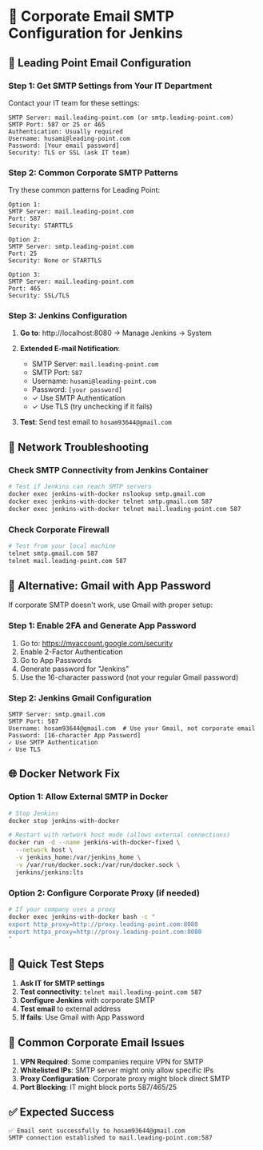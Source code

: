 # 🏢 Corporate Email SMTP Configuration for Jenkins

## 🎯 **Leading Point Email Configuration**

### **Step 1: Get SMTP Settings from Your IT Department**

Contact your IT team for these settings:
```
SMTP Server: mail.leading-point.com (or smtp.leading-point.com)
SMTP Port: 587 or 25 or 465
Authentication: Usually required
Username: husami@leading-point.com
Password: [Your email password]
Security: TLS or SSL (ask IT team)
```

### **Step 2: Common Corporate SMTP Patterns**

Try these common patterns for Leading Point:
```
Option 1:
SMTP Server: mail.leading-point.com
Port: 587
Security: STARTTLS

Option 2:
SMTP Server: smtp.leading-point.com
Port: 25
Security: None or STARTTLS

Option 3:
SMTP Server: mail.leading-point.com
Port: 465
Security: SSL/TLS
```

### **Step 3: Jenkins Configuration**

1. **Go to**: http://localhost:8080 → Manage Jenkins → System
2. **Extended E-mail Notification**:
   - SMTP Server: `mail.leading-point.com`
   - SMTP Port: `587`
   - Username: `husami@leading-point.com`
   - Password: `[your password]`
   - ✓ Use SMTP Authentication
   - ✓ Use TLS (try unchecking if it fails)

3. **Test**: Send test email to `hosam93644@gmail.com`

## 🔧 **Network Troubleshooting**

### **Check SMTP Connectivity from Jenkins Container**
```bash
# Test if Jenkins can reach SMTP servers
docker exec jenkins-with-docker nslookup smtp.gmail.com
docker exec jenkins-with-docker telnet smtp.gmail.com 587
docker exec jenkins-with-docker telnet mail.leading-point.com 587
```

### **Check Corporate Firewall**
```bash
# Test from your local machine
telnet smtp.gmail.com 587
telnet mail.leading-point.com 587
```

## 📧 **Alternative: Gmail with App Password**

If corporate SMTP doesn't work, use Gmail with proper setup:

### **Step 1: Enable 2FA and Generate App Password**
1. Go to: https://myaccount.google.com/security
2. Enable 2-Factor Authentication
3. Go to App Passwords
4. Generate password for "Jenkins"
5. Use the 16-character password (not your regular Gmail password)

### **Step 2: Jenkins Gmail Configuration**
```
SMTP Server: smtp.gmail.com
SMTP Port: 587
Username: hosam93644@gmail.com  # Use your Gmail, not corporate email
Password: [16-character App Password]
✓ Use SMTP Authentication
✓ Use TLS
```

## 🌐 **Docker Network Fix**

### **Option 1: Allow External SMTP in Docker**
```bash
# Stop Jenkins
docker stop jenkins-with-docker

# Restart with network host mode (allows external connections)
docker run -d --name jenkins-with-docker-fixed \
  --network host \
  -v jenkins_home:/var/jenkins_home \
  -v /var/run/docker.sock:/var/run/docker.sock \
  jenkins/jenkins:lts
```

### **Option 2: Configure Corporate Proxy (if needed)**
```bash
# If your company uses a proxy
docker exec jenkins-with-docker bash -c "
export http_proxy=http://proxy.leading-point.com:8080
export https_proxy=http://proxy.leading-point.com:8080
"
```

## 📝 **Quick Test Steps**

1. **Ask IT for SMTP settings**
2. **Test connectivity**: `telnet mail.leading-point.com 587`
3. **Configure Jenkins** with corporate SMTP
4. **Test email** to external address
5. **If fails**: Use Gmail with App Password

## 🚨 **Common Corporate Email Issues**

1. **VPN Required**: Some companies require VPN for SMTP
2. **Whitelisted IPs**: SMTP server might only allow specific IPs
3. **Proxy Configuration**: Corporate proxy might block direct SMTP
4. **Port Blocking**: IT might block ports 587/465/25

## ✅ **Expected Success**
```
✅ Email sent successfully to hosam93644@gmail.com
SMTP connection established to mail.leading-point.com:587
``` 